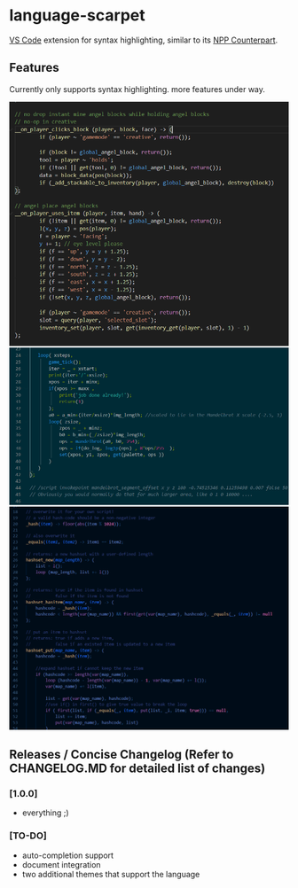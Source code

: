 # language-scarpet
[VS Code](https://code.visualstudio.com) extension for syntax highlighting, similar to its [NPP Counterpart](https://github.com/gnembon/scarpet/tree/master/editors/notepad%2B%2B).

## Features

Currently only supports syntax highlighting. more features under way.

![Scarpet under Default Dark Theme](images/image_dark.png)
![Scarpet under Solarized Dark](images/image_solarized.png)
![Scarpet under Abyss](images/image_abyss.png)

## Releases / Concise Changelog (Refer to CHANGELOG.MD for detailed list of changes)

### [1.0.0]
* everything ;)

### [TO-DO]
* auto-completion support
* document integration
* two additional themes that support the language